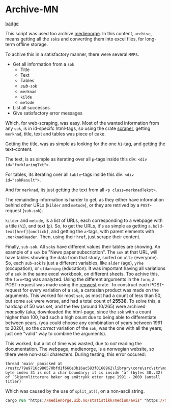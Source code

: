 # Archive-MN

[badge](https://github.com/Neelzee/archive-mn/actions/workflows/rust.yml/badge.svg)

This script was used too archive [medienorge](https://web.archive.org/web/20231201215514/https://medienorge.uib.no/).
In this content, `archive`, means getting all the `sok`s and converting them into excel files, for long-term offline storage.

To achive this in a satisfactory manner, there were several `MVP`s.

- Get all information from a `sok`
  - Title
  - Text
  - Tables
  - _sub_-`sok`
  - `merknad`
  - `kilde`
  - `metode`
- List all successes
- Give satisfactory error messages

Which, for web-scraping, was easy. Most of the wanted information from any `sok`, is in id-specifc html-tags, so using the crate [scraper](https://docs.rs/scraper/latest/scraper/), getting `merknad`, title, text and tables was piece of cake.

Getting the title, was as simple as looking for the one `h1`-tag, and getting the text-content.

The text, is as simple as iterating over all `p`-tags inside this div: `<div id="forklaringTxt">`.

For tables, its iterating over all `table`-tags inside this div: `<div id="sokResult">`.

And for `merknad`, its just getting the text from all `<p class=merknadTekst>`.

The remainding information is harder to get, as they either have information behind other URLs (`kilder` and `metode`), or they are retrived by a `POST`-request (`sub-sok`).

`kilder` and `metode`, is a list of URLs, each corresponding to a webpage with a title (`h1`), and text (`p`). So, to get the URLs, it's as simple as getting `a.bold-text[href][onclick]`, and getting the `a`-tags, with parent elements with `.merknadHeader`. Then, using their `href`, just scrape their content.

Finally, `sub-sok`. All `sok`s have different values their tables are showing. An example of a `sok` be "News paper subscription". The `sok` at that URL, will have tables showing the data from that study, sorted on `alle` (everyone). So, each `sub-sok` is just a different variables, like `alder` (age), `yrke` (occupation), or `utdanning` (education). It was important having all variations of a `sok` in the same excel workbook, on different sheets.
Too achive this, the `form`-tag was analyzed. Using the different arguments in the `form`, a POST-request was made using the [reqwest](https://docs.rs/reqwest/latest/reqwest/) crate. To construct each POST-request for every variation of a `sok`, a cartesian product was made on the arguments. This worked for most `sok`, as most had a count of less than 50, but some `sok` were worse, and had a total count of **25536**. To solve this, a hardcap of 50 was set, and the few (around 10/265) were archived _manually_ (aka, downloaded the html-page, since the `sok` with a count higher than 100, had such a high count due to being able to differentiate between years, (you could choose any combination of years between 1991 to 2020), so the _correct_ variation of the `sok`, was the one with all the years; just one "valid" way to combine the arguments).

This worked, but a lot of time was wasted, due to _not_ reading the documentation. The webpage, medienorge, is a norwegian website, so there were non-ascii charecters. During testing, this error occured:

```
thread 'main' panicked at /rustc/79e9716c980570bfd1f666e3b16ac583f0168962\library\core\src\str\mod.rs:660:13:
byte index 31 is not a char boundary; it is inside 'å' (bytes 30..32) of `Skjønnlitterære bøker og småtrykk etter type 1991 - 2009 (antall titler)`
```

Which was caused by the use of `split_at()`, on a non-ascii string.

```ps
cargo run "https://medienorge.uib.no/statistikk/medium/avis" "https://medienorge.uib.no/statistikk/medium/fagpresse" "https://medienorge.uib.no/statistikk/medium/ukepresse" "https://medienorge.uib.no/statistikk/medium/boker" "https://medienorge.uib.no/statistikk/medium/radio" "https://medienorge.uib.no/statistikk/medium/fonogram" "https://medienorge.uib.no/statistikk/medium/tv" "https://medienorge.uib.no/statistikk/medium/kino" "https://medienorge.uib.no/statistikk/medium/video" "https://medienorge.uib.no/statistikk/medium/ikt"
```
